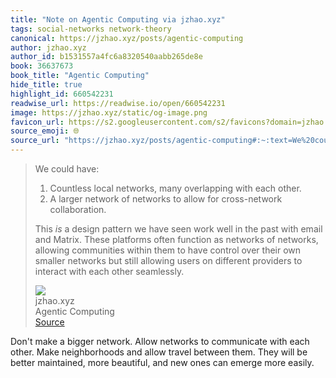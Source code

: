 ```yaml
---
title: "Note on Agentic Computing via jzhao.xyz"
tags: social-networks network-theory
canonical: https://jzhao.xyz/posts/agentic-computing
author: jzhao.xyz
author_id: b1531557a4fc6a8320540aabb265de8e
book: 36637673
book_title: "Agentic Computing"
hide_title: true
highlight_id: 660542231
readwise_url: https://readwise.io/open/660542231
image: https://jzhao.xyz/static/og-image.png
favicon_url: https://s2.googleusercontent.com/s2/favicons?domain=jzhao.xyz
source_emoji: 🌐
source_url: "https://jzhao.xyz/posts/agentic-computing#:~:text=We%20could%20have%3A,each%20other%20seamlessly."
---
```


> We could have:
> 
> 1.  Countless local networks, many overlapping with each other.
> 2.  A larger network of networks to allow for cross-network collaboration.
> 
> This *is* a design pattern we have seen work well in the past with email and Matrix. These platforms often function as networks of networks, allowing communities within them to have control over their own smaller networks but still allowing users on different providers to interact with each other seamlessly.
> <div class="quoteback-footer"><div class="quoteback-avatar"><img class="mini-favicon" src="https://s2.googleusercontent.com/s2/favicons?domain=jzhao.xyz"></div><div class="quoteback-metadata"><div class="metadata-inner"><span style="display:none">FROM:</span><div aria-label="jzhao.xyz" class="quoteback-author"> jzhao.xyz</div><div aria-label="Agentic Computing" class="quoteback-title"> Agentic Computing</div></div></div><div class="quoteback-backlink"><a target="_blank" aria-label="go to the full text of this quotation" rel="noopener" href="https://jzhao.xyz/posts/agentic-computing#:~:text=We%20could%20have%3A,each%20other%20seamlessly." class="quoteback-arrow"> Source</a></div></div>

Don't make a bigger network. Allow networks to communicate with each other. Make neighborhoods and allow travel between them. They will be better maintained, more beautiful, and new ones can emerge more easily.